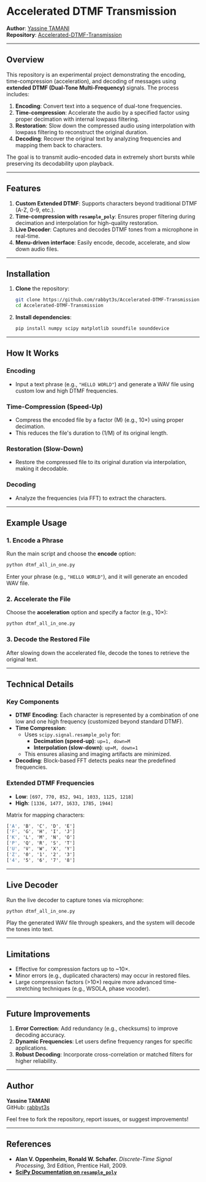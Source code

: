 # Accelerated DTMF Transmission

**Author**: [Yassine TAMANI](https://github.com/rabbyt3s)  
**Repository**: [Accelerated-DTMF-Transmission](https://github.com/rabbyt3s/Accelerated-DTMF-Transmission)  

---

## Overview
This repository is an experimental project demonstrating the encoding, time-compression (acceleration), and decoding of messages using **extended DTMF (Dual-Tone Multi-Frequency)** signals. The process includes:

1. **Encoding**: Convert text into a sequence of dual-tone frequencies.  
2. **Time-compression**: Accelerate the audio by a specified factor using proper decimation with internal lowpass filtering.  
3. **Restoration**: Slow down the compressed audio using interpolation with lowpass filtering to reconstruct the original duration.  
4. **Decoding**: Recover the original text by analyzing frequencies and mapping them back to characters.

The goal is to transmit audio-encoded data in extremely short bursts while preserving its decodability upon playback.

---

## Features
1. **Custom Extended DTMF**: Supports characters beyond traditional DTMF (A-Z, 0-9, etc.).  
2. **Time-compression with `resample_poly`**: Ensures proper filtering during decimation and interpolation for high-quality restoration.  
3. **Live Decoder**: Captures and decodes DTMF tones from a microphone in real-time.  
4. **Menu-driven interface**: Easily encode, decode, accelerate, and slow down audio files.

---

## Installation

1. **Clone** the repository:
   ```bash
   git clone https://github.com/rabbyt3s/Accelerated-DTMF-Transmission.git
   cd Accelerated-DTMF-Transmission
   ```

2. **Install dependencies**:
   ```bash
   pip install numpy scipy matplotlib soundfile sounddevice
   ```

---

## How It Works

### Encoding
- Input a text phrase (e.g., `"HELLO WORLD"`) and generate a WAV file using custom low and high DTMF frequencies.

### Time-Compression (Speed-Up)
- Compress the encoded file by a factor \(M\) (e.g., 10×) using proper decimation.  
- This reduces the file's duration to \(1/M\) of its original length.

### Restoration (Slow-Down)
- Restore the compressed file to its original duration via interpolation, making it decodable.

### Decoding
- Analyze the frequencies (via FFT) to extract the characters.

---

## Example Usage

### 1. Encode a Phrase
Run the main script and choose the **encode** option:
```bash
python dtmf_all_in_one.py
```
Enter your phrase (e.g., `"HELLO WORLD"`), and it will generate an encoded WAV file.

### 2. Accelerate the File
Choose the **acceleration** option and specify a factor (e.g., 10×):
```bash
python dtmf_all_in_one.py
```

### 3. Decode the Restored File
After slowing down the accelerated file, decode the tones to retrieve the original text.

---

## Technical Details

### Key Components
- **DTMF Encoding**: Each character is represented by a combination of one low and one high frequency (customized beyond standard DTMF).
- **Time Compression**:
  - Uses `scipy.signal.resample_poly` for:
    - **Decimation (speed-up)**: `up=1, down=M`
    - **Interpolation (slow-down)**: `up=M, down=1`  
  - This ensures aliasing and imaging artifacts are minimized.
- **Decoding**: Block-based FFT detects peaks near the predefined frequencies.

### Extended DTMF Frequencies
- **Low**: `[697, 770, 852, 941, 1033, 1125, 1218]`  
- **High**: `[1336, 1477, 1633, 1785, 1944]`  

Matrix for mapping characters:
```css
['A', 'B', 'C', 'D', 'E']
['F', 'G', 'H', 'I', 'J']
['K', 'L', 'M', 'N', 'O']
['P', 'Q', 'R', 'S', 'T']
['U', 'V', 'W', 'X', 'Y']
['Z', '0', '1', '2', '3']
['4', '5', '6', '7', '8']
```

---

## Live Decoder
Run the live decoder to capture tones via microphone:
```bash
python dtmf_all_in_one.py
```
Play the generated WAV file through speakers, and the system will decode the tones into text.

---

## Limitations
- Effective for compression factors up to ~10×.  
- Minor errors (e.g., duplicated characters) may occur in restored files.  
- Large compression factors (>10×) require more advanced time-stretching techniques (e.g., WSOLA, phase vocoder).

---

## Future Improvements
1. **Error Correction**: Add redundancy (e.g., checksums) to improve decoding accuracy.  
2. **Dynamic Frequencies**: Let users define frequency ranges for specific applications.  
3. **Robust Decoding**: Incorporate cross-correlation or matched filters for higher reliability.

---

## Author
**Yassine TAMANI**  
GitHub: [rabbyt3s](https://github.com/rabbyt3s)

Feel free to fork the repository, report issues, or suggest improvements!

---

## References
- **Alan V. Oppenheim, Ronald W. Schafer.** _Discrete-Time Signal Processing_, 3rd Edition, Prentice Hall, 2009.  
- **[SciPy Documentation on `resample_poly`](https://docs.scipy.org/doc/scipy/reference/generated/scipy.signal.resample_poly.html)**
